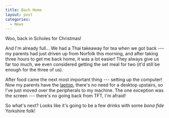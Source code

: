 ```yaml
---
title: Back Home
layout: post
categories:
  - News
---
```

Woo, back in Scholes for Christmas!

And I'm already full... We had a Thai takeaway for tea when we got back --- my parents had just driven up from Norfolk this morning, and after taking three hours to get me back home, it was a lot easier! They always give us far too much, we even considered getting the set meal for two (it'd still be enough for the three of us).

After food came the next most important thing --- setting up the computer! Now my parents have the [laptop](http://blog.cmbuckley.co.uk/2006/09/21/dell-laptops-suck/), there's no need for a desktop upstairs, so I've just moved over the peripherals to my machine. The one exception was the screen --- there's no going back from TFT, I'm afraid!

So what's next? Looks like it's going to be a few drinks with some _bona fide_ Yorkshire folk!
